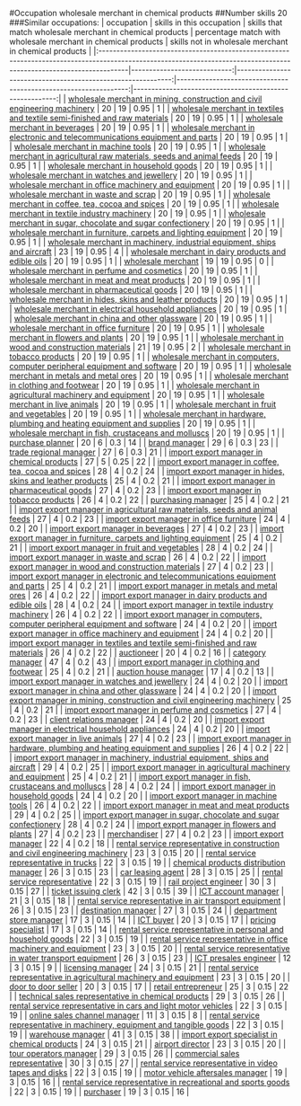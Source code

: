 #Occupation wholesale merchant in chemical products
##Number skills 20
###Similar occupations:
| occupation                                                                                                                                                          |   skills in this occupation |   skills that match wholesale merchant in chemical products |   percentage match with wholesale merchant in chemical products |   skills not in wholesale merchant in chemical products |
|:--------------------------------------------------------------------------------------------------------------------------------------------------------------------|----------------------------:|------------------------------------------------------------:|----------------------------------------------------------------:|--------------------------------------------------------:|
| [wholesale merchant in mining, construction and civil engineering machinery](wholesale_merchant_in_mining,_construction_and_civil_engineering_machinery.md)         |                          20 |                                                          19 |                                                            0.95 |                                                       1 |
| [wholesale merchant in textiles and textile semi-finished and raw materials](wholesale_merchant_in_textiles_and_textile_semi-finished_and_raw_materials.md)         |                          20 |                                                          19 |                                                            0.95 |                                                       1 |
| [wholesale merchant in beverages](wholesale_merchant_in_beverages.md)                                                                                               |                          20 |                                                          19 |                                                            0.95 |                                                       1 |
| [wholesale merchant in electronic and telecommunications equipment and parts](wholesale_merchant_in_electronic_and_telecommunications_equipment_and_parts.md)       |                          20 |                                                          19 |                                                            0.95 |                                                       1 |
| [wholesale merchant in machine tools](wholesale_merchant_in_machine_tools.md)                                                                                       |                          20 |                                                          19 |                                                            0.95 |                                                       1 |
| [wholesale merchant in agricultural raw materials, seeds and animal feeds](wholesale_merchant_in_agricultural_raw_materials,_seeds_and_animal_feeds.md)             |                          20 |                                                          19 |                                                            0.95 |                                                       1 |
| [wholesale merchant in household goods](wholesale_merchant_in_household_goods.md)                                                                                   |                          20 |                                                          19 |                                                            0.95 |                                                       1 |
| [wholesale merchant in watches and jewellery](wholesale_merchant_in_watches_and_jewellery.md)                                                                       |                          20 |                                                          19 |                                                            0.95 |                                                       1 |
| [wholesale merchant in office machinery and equipment](wholesale_merchant_in_office_machinery_and_equipment.md)                                                     |                          20 |                                                          19 |                                                            0.95 |                                                       1 |
| [wholesale merchant in waste and scrap](wholesale_merchant_in_waste_and_scrap.md)                                                                                   |                          20 |                                                          19 |                                                            0.95 |                                                       1 |
| [wholesale merchant in coffee, tea, cocoa and spices](wholesale_merchant_in_coffee,_tea,_cocoa_and_spices.md)                                                       |                          20 |                                                          19 |                                                            0.95 |                                                       1 |
| [wholesale merchant in textile industry machinery](wholesale_merchant_in_textile_industry_machinery.md)                                                             |                          20 |                                                          19 |                                                            0.95 |                                                       1 |
| [wholesale merchant in sugar, chocolate and sugar confectionery](wholesale_merchant_in_sugar,_chocolate_and_sugar_confectionery.md)                                 |                          20 |                                                          19 |                                                            0.95 |                                                       1 |
| [wholesale merchant in furniture, carpets and lighting equipment](wholesale_merchant_in_furniture,_carpets_and_lighting_equipment.md)                               |                          20 |                                                          19 |                                                            0.95 |                                                       1 |
| [wholesale merchant in machinery, industrial equipment, ships and aircraft](wholesale_merchant_in_machinery,_industrial_equipment,_ships_and_aircraft.md)           |                          23 |                                                          19 |                                                            0.95 |                                                       4 |
| [wholesale merchant in dairy products and edible oils](wholesale_merchant_in_dairy_products_and_edible_oils.md)                                                     |                          20 |                                                          19 |                                                            0.95 |                                                       1 |
| [wholesale merchant](wholesale_merchant.md)                                                                                                                         |                          19 |                                                          19 |                                                            0.95 |                                                       0 |
| [wholesale merchant in perfume and cosmetics](wholesale_merchant_in_perfume_and_cosmetics.md)                                                                       |                          20 |                                                          19 |                                                            0.95 |                                                       1 |
| [wholesale merchant in meat and meat products](wholesale_merchant_in_meat_and_meat_products.md)                                                                     |                          20 |                                                          19 |                                                            0.95 |                                                       1 |
| [wholesale merchant in pharmaceutical goods](wholesale_merchant_in_pharmaceutical_goods.md)                                                                         |                          20 |                                                          19 |                                                            0.95 |                                                       1 |
| [wholesale merchant in hides, skins and leather products](wholesale_merchant_in_hides,_skins_and_leather_products.md)                                               |                          20 |                                                          19 |                                                            0.95 |                                                       1 |
| [wholesale merchant in electrical household appliances](wholesale_merchant_in_electrical_household_appliances.md)                                                   |                          20 |                                                          19 |                                                            0.95 |                                                       1 |
| [wholesale merchant in china and other glassware](wholesale_merchant_in_china_and_other_glassware.md)                                                               |                          20 |                                                          19 |                                                            0.95 |                                                       1 |
| [wholesale merchant in office furniture](wholesale_merchant_in_office_furniture.md)                                                                                 |                          20 |                                                          19 |                                                            0.95 |                                                       1 |
| [wholesale merchant in flowers and plants](wholesale_merchant_in_flowers_and_plants.md)                                                                             |                          20 |                                                          19 |                                                            0.95 |                                                       1 |
| [wholesale merchant in wood and construction materials](wholesale_merchant_in_wood_and_construction_materials.md)                                                   |                          21 |                                                          19 |                                                            0.95 |                                                       2 |
| [wholesale merchant in tobacco products](wholesale_merchant_in_tobacco_products.md)                                                                                 |                          20 |                                                          19 |                                                            0.95 |                                                       1 |
| [wholesale merchant in computers, computer peripheral equipment and software](wholesale_merchant_in_computers,_computer_peripheral_equipment_and_software.md)       |                          20 |                                                          19 |                                                            0.95 |                                                       1 |
| [wholesale merchant in metals and metal ores](wholesale_merchant_in_metals_and_metal_ores.md)                                                                       |                          20 |                                                          19 |                                                            0.95 |                                                       1 |
| [wholesale merchant in clothing and footwear](wholesale_merchant_in_clothing_and_footwear.md)                                                                       |                          20 |                                                          19 |                                                            0.95 |                                                       1 |
| [wholesale merchant in agricultural machinery and equipment](wholesale_merchant_in_agricultural_machinery_and_equipment.md)                                         |                          20 |                                                          19 |                                                            0.95 |                                                       1 |
| [wholesale merchant in live animals](wholesale_merchant_in_live_animals.md)                                                                                         |                          20 |                                                          19 |                                                            0.95 |                                                       1 |
| [wholesale merchant in fruit and vegetables](wholesale_merchant_in_fruit_and_vegetables.md)                                                                         |                          20 |                                                          19 |                                                            0.95 |                                                       1 |
| [wholesale merchant in hardware, plumbing and heating equipment and supplies](wholesale_merchant_in_hardware,_plumbing_and_heating_equipment_and_supplies.md)       |                          20 |                                                          19 |                                                            0.95 |                                                       1 |
| [wholesale merchant in fish, crustaceans and molluscs](wholesale_merchant_in_fish,_crustaceans_and_molluscs.md)                                                     |                          20 |                                                          19 |                                                            0.95 |                                                       1 |
| [purchase planner](purchase_planner.md)                                                                                                                             |                          20 |                                                           6 |                                                            0.3  |                                                      14 |
| [brand manager](brand_manager.md)                                                                                                                                   |                          29 |                                                           6 |                                                            0.3  |                                                      23 |
| [trade regional manager](trade_regional_manager.md)                                                                                                                 |                          27 |                                                           6 |                                                            0.3  |                                                      21 |
| [import export manager in chemical products](import_export_manager_in_chemical_products.md)                                                                         |                          27 |                                                           5 |                                                            0.25 |                                                      22 |
| [import export manager in coffee, tea, cocoa and spices](import_export_manager_in_coffee,_tea,_cocoa_and_spices.md)                                                 |                          28 |                                                           4 |                                                            0.2  |                                                      24 |
| [import export manager in hides, skins and leather products](import_export_manager_in_hides,_skins_and_leather_products.md)                                         |                          25 |                                                           4 |                                                            0.2  |                                                      21 |
| [import export manager in pharmaceutical goods](import_export_manager_in_pharmaceutical_goods.md)                                                                   |                          27 |                                                           4 |                                                            0.2  |                                                      23 |
| [import export manager in tobacco products](import_export_manager_in_tobacco_products.md)                                                                           |                          26 |                                                           4 |                                                            0.2  |                                                      22 |
| [purchasing manager](purchasing_manager.md)                                                                                                                         |                          25 |                                                           4 |                                                            0.2  |                                                      21 |
| [import export manager in agricultural raw materials, seeds and animal feeds](import_export_manager_in_agricultural_raw_materials,_seeds_and_animal_feeds.md)       |                          27 |                                                           4 |                                                            0.2  |                                                      23 |
| [import export manager in office furniture](import_export_manager_in_office_furniture.md)                                                                           |                          24 |                                                           4 |                                                            0.2  |                                                      20 |
| [import export manager in beverages](import_export_manager_in_beverages.md)                                                                                         |                          27 |                                                           4 |                                                            0.2  |                                                      23 |
| [import export manager in furniture, carpets and lighting equipment](import_export_manager_in_furniture,_carpets_and_lighting_equipment.md)                         |                          25 |                                                           4 |                                                            0.2  |                                                      21 |
| [import export manager in fruit and vegetables](import_export_manager_in_fruit_and_vegetables.md)                                                                   |                          28 |                                                           4 |                                                            0.2  |                                                      24 |
| [import export manager in waste and scrap](import_export_manager_in_waste_and_scrap.md)                                                                             |                          26 |                                                           4 |                                                            0.2  |                                                      22 |
| [import export manager in wood and construction materials](import_export_manager_in_wood_and_construction_materials.md)                                             |                          27 |                                                           4 |                                                            0.2  |                                                      23 |
| [import export manager in electronic and telecommunications equipment and parts](import_export_manager_in_electronic_and_telecommunications_equipment_and_parts.md) |                          25 |                                                           4 |                                                            0.2  |                                                      21 |
| [import export manager in metals and metal ores](import_export_manager_in_metals_and_metal_ores.md)                                                                 |                          26 |                                                           4 |                                                            0.2  |                                                      22 |
| [import export manager in dairy products and edible oils](import_export_manager_in_dairy_products_and_edible_oils.md)                                               |                          28 |                                                           4 |                                                            0.2  |                                                      24 |
| [import export manager in textile industry machinery](import_export_manager_in_textile_industry_machinery.md)                                                       |                          26 |                                                           4 |                                                            0.2  |                                                      22 |
| [import export manager in computers, computer peripheral equipment and software](import_export_manager_in_computers,_computer_peripheral_equipment_and_software.md) |                          24 |                                                           4 |                                                            0.2  |                                                      20 |
| [import export manager in office machinery and equipment](import_export_manager_in_office_machinery_and_equipment.md)                                               |                          24 |                                                           4 |                                                            0.2  |                                                      20 |
| [import export manager in textiles and textile semi-finished and raw materials](import_export_manager_in_textiles_and_textile_semi-finished_and_raw_materials.md)   |                          26 |                                                           4 |                                                            0.2  |                                                      22 |
| [auctioneer](auctioneer.md)                                                                                                                                         |                          20 |                                                           4 |                                                            0.2  |                                                      16 |
| [category manager](category_manager.md)                                                                                                                             |                          47 |                                                           4 |                                                            0.2  |                                                      43 |
| [import export manager in clothing and footwear](import_export_manager_in_clothing_and_footwear.md)                                                                 |                          25 |                                                           4 |                                                            0.2  |                                                      21 |
| [auction house manager](auction_house_manager.md)                                                                                                                   |                          17 |                                                           4 |                                                            0.2  |                                                      13 |
| [import export manager in watches and jewellery](import_export_manager_in_watches_and_jewellery.md)                                                                 |                          24 |                                                           4 |                                                            0.2  |                                                      20 |
| [import export manager in china and other glassware](import_export_manager_in_china_and_other_glassware.md)                                                         |                          24 |                                                           4 |                                                            0.2  |                                                      20 |
| [import export manager in mining, construction and civil engineering machinery](import_export_manager_in_mining,_construction_and_civil_engineering_machinery.md)   |                          25 |                                                           4 |                                                            0.2  |                                                      21 |
| [import export manager in perfume and cosmetics](import_export_manager_in_perfume_and_cosmetics.md)                                                                 |                          27 |                                                           4 |                                                            0.2  |                                                      23 |
| [client relations manager](client_relations_manager.md)                                                                                                             |                          24 |                                                           4 |                                                            0.2  |                                                      20 |
| [import export manager in electrical household appliances](import_export_manager_in_electrical_household_appliances.md)                                             |                          24 |                                                           4 |                                                            0.2  |                                                      20 |
| [import export manager in live animals](import_export_manager_in_live_animals.md)                                                                                   |                          27 |                                                           4 |                                                            0.2  |                                                      23 |
| [import export manager in hardware, plumbing and heating equipment and supplies](import_export_manager_in_hardware,_plumbing_and_heating_equipment_and_supplies.md) |                          26 |                                                           4 |                                                            0.2  |                                                      22 |
| [import export manager in machinery, industrial equipment, ships and aircraft](import_export_manager_in_machinery,_industrial_equipment,_ships_and_aircraft.md)     |                          29 |                                                           4 |                                                            0.2  |                                                      25 |
| [import export manager in agricultural machinery and equipment](import_export_manager_in_agricultural_machinery_and_equipment.md)                                   |                          25 |                                                           4 |                                                            0.2  |                                                      21 |
| [import export manager in fish, crustaceans and molluscs](import_export_manager_in_fish,_crustaceans_and_molluscs.md)                                               |                          28 |                                                           4 |                                                            0.2  |                                                      24 |
| [import export manager in household goods](import_export_manager_in_household_goods.md)                                                                             |                          24 |                                                           4 |                                                            0.2  |                                                      20 |
| [import export manager in machine tools](import_export_manager_in_machine_tools.md)                                                                                 |                          26 |                                                           4 |                                                            0.2  |                                                      22 |
| [import export manager in meat and meat products](import_export_manager_in_meat_and_meat_products.md)                                                               |                          29 |                                                           4 |                                                            0.2  |                                                      25 |
| [import export manager in sugar, chocolate and sugar confectionery](import_export_manager_in_sugar,_chocolate_and_sugar_confectionery.md)                           |                          28 |                                                           4 |                                                            0.2  |                                                      24 |
| [import export manager in flowers and plants](import_export_manager_in_flowers_and_plants.md)                                                                       |                          27 |                                                           4 |                                                            0.2  |                                                      23 |
| [merchandiser](merchandiser.md)                                                                                                                                     |                          27 |                                                           4 |                                                            0.2  |                                                      23 |
| [import export manager](import_export_manager.md)                                                                                                                   |                          22 |                                                           4 |                                                            0.2  |                                                      18 |
| [rental service representative in construction and civil engineering machinery](rental_service_representative_in_construction_and_civil_engineering_machinery.md)   |                          23 |                                                           3 |                                                            0.15 |                                                      20 |
| [rental service representative in trucks](rental_service_representative_in_trucks.md)                                                                               |                          22 |                                                           3 |                                                            0.15 |                                                      19 |
| [chemical products distribution manager](chemical_products_distribution_manager.md)                                                                                 |                          26 |                                                           3 |                                                            0.15 |                                                      23 |
| [car leasing agent](car_leasing_agent.md)                                                                                                                           |                          28 |                                                           3 |                                                            0.15 |                                                      25 |
| [rental service representative](rental_service_representative.md)                                                                                                   |                          22 |                                                           3 |                                                            0.15 |                                                      19 |
| [rail project engineer](rail_project_engineer.md)                                                                                                                   |                          30 |                                                           3 |                                                            0.15 |                                                      27 |
| [ticket issuing clerk](ticket_issuing_clerk.md)                                                                                                                     |                          42 |                                                           3 |                                                            0.15 |                                                      39 |
| [ICT account manager](ICT_account_manager.md)                                                                                                                       |                          21 |                                                           3 |                                                            0.15 |                                                      18 |
| [rental service representative in air transport equipment](rental_service_representative_in_air_transport_equipment.md)                                             |                          26 |                                                           3 |                                                            0.15 |                                                      23 |
| [destination manager](destination_manager.md)                                                                                                                       |                          27 |                                                           3 |                                                            0.15 |                                                      24 |
| [department store manager](department_store_manager.md)                                                                                                             |                          17 |                                                           3 |                                                            0.15 |                                                      14 |
| [ICT buyer](ICT_buyer.md)                                                                                                                                           |                          20 |                                                           3 |                                                            0.15 |                                                      17 |
| [pricing specialist](pricing_specialist.md)                                                                                                                         |                          17 |                                                           3 |                                                            0.15 |                                                      14 |
| [rental service representative in personal and household goods](rental_service_representative_in_personal_and_household_goods.md)                                   |                          22 |                                                           3 |                                                            0.15 |                                                      19 |
| [rental service representative in office machinery and equipment](rental_service_representative_in_office_machinery_and_equipment.md)                               |                          23 |                                                           3 |                                                            0.15 |                                                      20 |
| [rental service representative in water transport equipment](rental_service_representative_in_water_transport_equipment.md)                                         |                          26 |                                                           3 |                                                            0.15 |                                                      23 |
| [ICT presales engineer](ICT_presales_engineer.md)                                                                                                                   |                          12 |                                                           3 |                                                            0.15 |                                                       9 |
| [licensing manager](licensing_manager.md)                                                                                                                           |                          24 |                                                           3 |                                                            0.15 |                                                      21 |
| [rental service representative in agricultural machinery and equipment](rental_service_representative_in_agricultural_machinery_and_equipment.md)                   |                          23 |                                                           3 |                                                            0.15 |                                                      20 |
| [door to door seller](door_to_door_seller.md)                                                                                                                       |                          20 |                                                           3 |                                                            0.15 |                                                      17 |
| [retail entrepreneur](retail_entrepreneur.md)                                                                                                                       |                          25 |                                                           3 |                                                            0.15 |                                                      22 |
| [technical sales representative in chemical products](technical_sales_representative_in_chemical_products.md)                                                       |                          29 |                                                           3 |                                                            0.15 |                                                      26 |
| [rental service representative in cars and light motor vehicles](rental_service_representative_in_cars_and_light_motor_vehicles.md)                                 |                          22 |                                                           3 |                                                            0.15 |                                                      19 |
| [online sales channel manager](online_sales_channel_manager.md)                                                                                                     |                          11 |                                                           3 |                                                            0.15 |                                                       8 |
| [rental service representative in machinery, equipment and tangible goods](rental_service_representative_in_machinery,_equipment_and_tangible_goods.md)             |                          22 |                                                           3 |                                                            0.15 |                                                      19 |
| [warehouse manager](warehouse_manager.md)                                                                                                                           |                          41 |                                                           3 |                                                            0.15 |                                                      38 |
| [import export specialist in chemical products](import_export_specialist_in_chemical_products.md)                                                                   |                          24 |                                                           3 |                                                            0.15 |                                                      21 |
| [airport director](airport_director.md)                                                                                                                             |                          23 |                                                           3 |                                                            0.15 |                                                      20 |
| [tour operators manager](tour_operators_manager.md)                                                                                                                 |                          29 |                                                           3 |                                                            0.15 |                                                      26 |
| [commercial sales representative](commercial_sales_representative.md)                                                                                               |                          30 |                                                           3 |                                                            0.15 |                                                      27 |
| [rental service representative in video tapes and disks](rental_service_representative_in_video_tapes_and_disks.md)                                                 |                          22 |                                                           3 |                                                            0.15 |                                                      19 |
| [motor vehicle aftersales manager](motor_vehicle_aftersales_manager.md)                                                                                             |                          19 |                                                           3 |                                                            0.15 |                                                      16 |
| [rental service representative in recreational and sports goods](rental_service_representative_in_recreational_and_sports_goods.md)                                 |                          22 |                                                           3 |                                                            0.15 |                                                      19 |
| [purchaser](purchaser.md)                                                                                                                                           |                          19 |                                                           3 |                                                            0.15 |                                                      16 |
